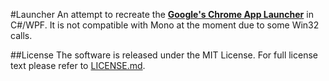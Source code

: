 #Launcher
An attempt to recreate the **[Google's Chrome App Launcher][1]** in C#/WPF. It is not compatible with Mono at the moment due to some Win32 calls.

##License
The software is released under the MIT License. For full license text please refer to [LICENSE.md](LICENSE.md).

  [1]: https://chrome.google.com/webstore/launcher